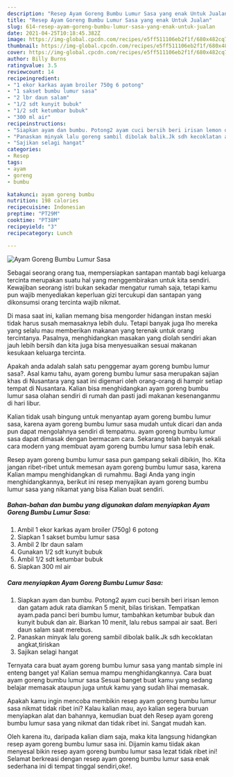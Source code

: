 ```yaml
---
description: "Resep Ayam Goreng Bumbu Lumur Sasa yang enak Untuk Jualan"
title: "Resep Ayam Goreng Bumbu Lumur Sasa yang enak Untuk Jualan"
slug: 614-resep-ayam-goreng-bumbu-lumur-sasa-yang-enak-untuk-jualan
date: 2021-04-25T10:18:45.382Z
image: https://img-global.cpcdn.com/recipes/e5ff511106eb2f1f/680x482cq70/ayam-goreng-bumbu-lumur-sasa-foto-resep-utama.jpg
thumbnail: https://img-global.cpcdn.com/recipes/e5ff511106eb2f1f/680x482cq70/ayam-goreng-bumbu-lumur-sasa-foto-resep-utama.jpg
cover: https://img-global.cpcdn.com/recipes/e5ff511106eb2f1f/680x482cq70/ayam-goreng-bumbu-lumur-sasa-foto-resep-utama.jpg
author: Billy Burns
ratingvalue: 3.5
reviewcount: 14
recipeingredient:
- "1 ekor karkas ayam broiler 750g 6 potong"
- "1 sakset bumbu lumur sasa"
- "2 lbr daun salam"
- "1/2 sdt kunyit bubuk"
- "1/2 sdt ketumbar bubuk"
- "300 ml air"
recipeinstructions:
- "Siapkan ayam dan bumbu. Potong2 ayam cuci bersih beri irisan lemon dan gatam aduk rata diamkan 5 menit, bilas tiriskan. Tempatkan ayam.pada panci beri bumbu lumur, tambahkan ketumbar bubuk dan kunyit bubuk dan air. Biarkan 10 menit, lalu rebus sampai air saat. Beri daun salam saat merebus."
- "Panaskan minyak lalu goreng sambil dibolak balik.Jk sdh kecoklatan angkat,tiriskan"
- "Sajikan selagi hangat"
categories:
- Resep
tags:
- ayam
- goreng
- bumbu

katakunci: ayam goreng bumbu 
nutrition: 198 calories
recipecuisine: Indonesian
preptime: "PT29M"
cooktime: "PT38M"
recipeyield: "3"
recipecategory: Lunch

---
```



![Ayam Goreng Bumbu Lumur Sasa](https://img-global.cpcdn.com/recipes/e5ff511106eb2f1f/680x482cq70/ayam-goreng-bumbu-lumur-sasa-foto-resep-utama.jpg)

Sebagai seorang orang tua, mempersiapkan santapan mantab bagi keluarga tercinta merupakan suatu hal yang menggembirakan untuk kita sendiri. Kewajiban seorang istri bukan sekadar mengatur rumah saja, tetapi kamu pun wajib menyediakan keperluan gizi tercukupi dan santapan yang dikonsumsi orang tercinta wajib nikmat.

Di masa  saat ini, kalian memang bisa mengorder hidangan instan meski tidak harus susah memasaknya lebih dulu. Tetapi banyak juga lho mereka yang selalu mau memberikan makanan yang terenak untuk orang tercintanya. Pasalnya, menghidangkan masakan yang diolah sendiri akan jauh lebih bersih dan kita juga bisa menyesuaikan sesuai makanan kesukaan keluarga tercinta. 



Apakah anda adalah salah satu penggemar ayam goreng bumbu lumur sasa?. Asal kamu tahu, ayam goreng bumbu lumur sasa merupakan sajian khas di Nusantara yang saat ini digemari oleh orang-orang di hampir setiap tempat di Nusantara. Kalian bisa menghidangkan ayam goreng bumbu lumur sasa olahan sendiri di rumah dan pasti jadi makanan kesenanganmu di hari libur.

Kalian tidak usah bingung untuk menyantap ayam goreng bumbu lumur sasa, karena ayam goreng bumbu lumur sasa mudah untuk dicari dan anda pun dapat mengolahnya sendiri di tempatmu. ayam goreng bumbu lumur sasa dapat dimasak dengan bermacam cara. Sekarang telah banyak sekali cara modern yang membuat ayam goreng bumbu lumur sasa lebih enak.

Resep ayam goreng bumbu lumur sasa pun gampang sekali dibikin, lho. Kita jangan ribet-ribet untuk memesan ayam goreng bumbu lumur sasa, karena Kalian mampu menghidangkan di rumahmu. Bagi Anda yang ingin menghidangkannya, berikut ini resep menyajikan ayam goreng bumbu lumur sasa yang nikamat yang bisa Kalian buat sendiri.

<!--inarticleads1-->

##### Bahan-bahan dan bumbu yang digunakan dalam menyiapkan Ayam Goreng Bumbu Lumur Sasa:

1. Ambil 1 ekor karkas ayam broiler (750g) 6 potong
1. Siapkan 1 sakset bumbu lumur sasa
1. Ambil 2 lbr daun salam
1. Gunakan 1/2 sdt kunyit bubuk
1. Ambil 1/2 sdt ketumbar bubuk
1. Siapkan 300 ml air




<!--inarticleads2-->

##### Cara menyiapkan Ayam Goreng Bumbu Lumur Sasa:

1. Siapkan ayam dan bumbu. Potong2 ayam cuci bersih beri irisan lemon dan gatam aduk rata diamkan 5 menit, bilas tiriskan. Tempatkan ayam.pada panci beri bumbu lumur, tambahkan ketumbar bubuk dan kunyit bubuk dan air. Biarkan 10 menit, lalu rebus sampai air saat. Beri daun salam saat merebus.
1. Panaskan minyak lalu goreng sambil dibolak balik.Jk sdh kecoklatan angkat,tiriskan
1. Sajikan selagi hangat




Ternyata cara buat ayam goreng bumbu lumur sasa yang mantab simple ini enteng banget ya! Kalian semua mampu menghidangkannya. Cara buat ayam goreng bumbu lumur sasa Sesuai banget buat kamu yang sedang belajar memasak ataupun juga untuk kamu yang sudah lihai memasak.

Apakah kamu ingin mencoba membikin resep ayam goreng bumbu lumur sasa nikmat tidak ribet ini? Kalau kalian mau, ayo kalian segera buruan menyiapkan alat dan bahannya, kemudian buat deh Resep ayam goreng bumbu lumur sasa yang nikmat dan tidak ribet ini. Sangat mudah kan. 

Oleh karena itu, daripada kalian diam saja, maka kita langsung hidangkan resep ayam goreng bumbu lumur sasa ini. Dijamin kamu tiidak akan menyesal bikin resep ayam goreng bumbu lumur sasa lezat tidak ribet ini! Selamat berkreasi dengan resep ayam goreng bumbu lumur sasa enak sederhana ini di tempat tinggal sendiri,oke!.

